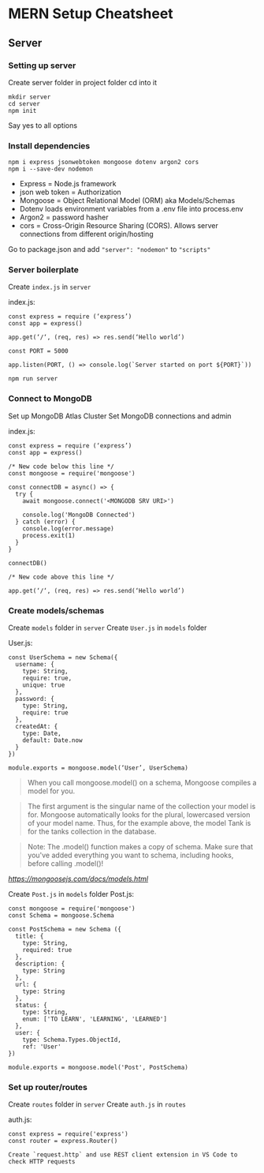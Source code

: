 # MERN Setup Cheatsheet

## Server

### Setting up server
Create server folder in project folder cd into it

```
mkdir server
cd server
npm init
```

Say yes to all options

### Install dependencies
```
npm i express jsonwebtoken mongoose dotenv argon2 cors
npm i --save-dev nodemon
```
- Express = Node.js framework
- json web token = Authorization
- Mongoose = Object Relational Model (ORM) aka Models/Schemas
- Dotenv loads environment variables from a .env file into process.env
- Argon2 = password hasher
- cors = Cross-Origin Resource Sharing (CORS). Allows server connections from different origin/hosting

Go to package.json and add `"server": "nodemon"` to `"scripts"`

### Server boilerplate
Create `index.js` in `server`

index.js:
```
const express = require (‘express’)
const app = express()

app.get(‘/‘, (req, res) => res.send(‘Hello world’)

const PORT = 5000

app.listen(PORT, () => console.log(`Server started on port ${PORT}`))

npm run server
```

### Connect to MongoDB

Set up MongoDB Atlas Cluster
Set MongoDB connections and admin

index.js:
```
const express = require (‘express’)
const app = express()

/* New code below this line */
const mongoose = require('mongoose')

const connectDB = async() => {
  try {
    await mongoose.connect('<MONGODB SRV URI>')
    
    console.log('MongoDB Connected')
  } catch (error) {
    console.log(error.message)
    process.exit(1)
  }
}

connectDB()

/* New code above this line */

app.get(‘/‘, (req, res) => res.send(‘Hello world’)
```

### Create models/schemas

Create `models` folder in `server`
Create `User.js` in `models` folder

User.js:
```
const UserSchema = new Schema({
  username: {
    type: String,
    require: true,
    unique: true
  },
  password: {
    type: String,
    require: true
  },
  createdAt: {
    type: Date,
    default: Date.now
  }
})

module.exports = mongoose.model(‘User’, UserSchema)
```
> When you call mongoose.model() on a schema, Mongoose compiles a model for you.

> The first argument is the singular name of the collection your model is for. Mongoose automatically looks for the plural, lowercased version of your model name. Thus, for the example above, the model Tank is for the tanks collection in the database.

> Note: The .model() function makes a copy of schema. Make sure that you've added everything you want to schema, including hooks, before calling .model()!

*https://mongoosejs.com/docs/models.html*

Create `Post.js` in `models` folder
Post.js:
```
const mongoose = require('mongoose')
const Schema = mongoose.Schema

const PostSchema = new Schema ({
  title: {
    type: String,
    required: true
  },
  description: {
    type: String
  },
  url: {
    type: String
  },
  status: {
    type: String,
    enum: ['TO LEARN', 'LEARNING', 'LEARNED']
  },
  user: {
    type: Schema.Types.ObjectId,
    ref: 'User'
})

module.exports = mongoose.model('Post', PostSchema)
```

### Set up router/routes
Create `routes` folder in `server`
Create `auth.js` in `routes`

auth.js:
```
const express = require('express')
const router = express.Router()

Create `request.http` and use REST client extension in VS Code to check HTTP requests
